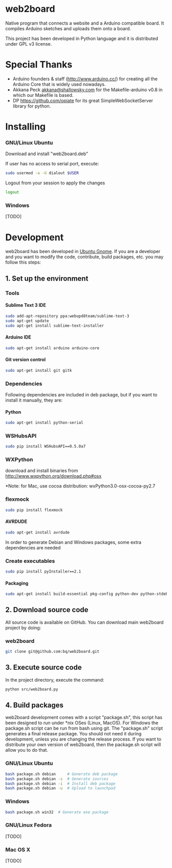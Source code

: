 # web2board
Native program that connects a website and a Arduino compatible board. It compiles Arduino sketches and uploads them onto a board.


This project has been developed in Python language and it is distributed under GPL v3 license.


Special Thanks
======================

* Arduino founders & staff (http://www.arduino.cc/) for creating all the Arduino Core that is widely used nowadays.
* Akkana Peck <akkana@shallowsky.com> for the Makefile-arduino v0.8 in which our Makefile is based.
* DP <https://github.com/opiate> for its great SimpleWebSocketServer library for python.


# Installing

### GNU/Linux Ubuntu

Download and install "web2board.deb"

If user has no access to serial port, execute:

```bash
sudo usermod -a -G dialout $USER
```

Logout from your session to apply the changes

```bash
logout
```

### Windows

[TODO]


# Development

web2board has been developed in [Ubuntu Gnome](http://ubuntugnome.org/). If you are a developer and you want to modify the code, contribute, build packages, etc. you may follow this steps:

## 1. Set up the environment

### Tools

#### Sublime Text 3 IDE
```bash
sudo add-apt-repository ppa:webupd8team/sublime-text-3
sudo apt-get update
sudo apt-get install sublime-text-installer
```

#### Arduino IDE
```bash
sudo apt-get install arduino arduino-core
```

#### Git version control
```bash
sudo apt-get install git gitk
```

### Dependencies

Following dependencies are included in deb package, but if you want to install it manually, they are:

#### Python
```bash
sudo apt-get install python-serial 
```

### WSHubsAPI
```bash
sudo pip install WSHubsAPI==0.5.0a7
```

### WXPython
download and install binaries from http://www.wxpython.org/download.php#osx

*Note: for Mac, use cocoa distribution: wxPython3.0-osx-cocoa-py2.7

### flexmock
```bash
sudo pip install flexmock
```

#### AVRDUDE
```bash
sudo apt-get install avrdude
```

In order to generate Debian and Windows packages, some extra dependencies are needed

### Create executables
```bash
sudo pip install pyInstaller==2.1
```

#### Packaging
```bash
sudo apt-get install build-essential pkg-config python-dev python-stdeb p7zip-full curl nsis
```

## 2. Download source code

All source code is available on GitHub. You can download main web2board project by doing:

### web2board

```bash
git clone git@github.com:bq/web2board.git
```

## 3. Execute source code

In the project directory, execute the command:

```bash
python src/web2board.py
```

## 4. Build packages

web2board development comes with a script "package.sh", this script has been designed to run under *nix OSes (Linux, MacOS). For Windows the package.sh script can be run from bash using git.
The "package.sh" script generates a final release package. You should not need it during development, unless you are changing the release process. If you want to distribute your own version of web2board, then the package.sh script will allow you to do that.

### GNU/Linux Ubuntu
```bash
bash package.sh debian     # Generate deb package
bash package.sh debian -s  # Generate sources
bash package.sh debian -i  # Install deb package
bash package.sh debian -u  # Upload to launchpad
```

### Windows
```bash
bash package.sh win32  # Generate exe package
```

### GNU/Linux Fedora

[TODO]

### Mac OS X

[TODO]

